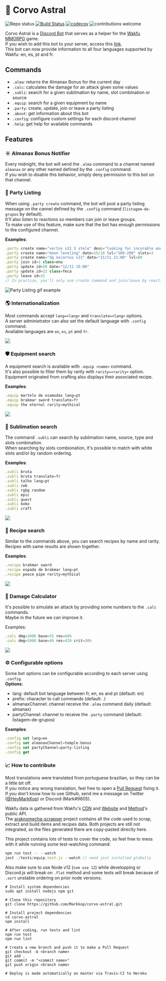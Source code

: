 # :crescent_moon: Corvo Astral

![Repo status](https://www.repostatus.org/badges/latest/active.svg)
[![Build Status](https://travis-ci.com/Markkop/corvo-astral.svg?branch=master)](https://travis-ci.com/Markkop/corvo-astral)
[![codecov](https://codecov.io/gh/Markkop/corvo-astral/branch/master/graph/badge.svg)](https://codecov.io/gh/Markkop/corvo-astral)
![contributions welcome](https://img.shields.io/badge/contributions-welcome-brightgreen.svg?style=flat)

Corvo Astral is a [Discord Bot](https://discord.js.org/#/) that serves as a helper for the [Wakfu MMORPG](https://www.wakfu.com/) game.  
If you wish to add this bot to your server, access this [link](https://discord.com/api/oauth2/authorize?client_id=750529201161109507&permissions=2048&scope=bot).  
This bot can now provide information to all four languages supported by Wakfu: en, es, pt and fr.

## Commands

* `.alma`: returns the Almanax Bonus for the current day
* `.calc`: calculates the damage for an attack given some values
* `.subli`: search for a given sublimation by name, slot combination or source
* `.equip`: search for a given equipment by name
* `.party`: create, update, join or leave a party listing
* `.about`: get information about this bot
* `.config`: configure custom settings for each discord channel
* `.help`: get help for available commands

## Features

### :sunny: Almanax Bonus Notifier

Every midnight, the bot will send the `.alma` command to a channel named `almanax` or any other named defined by the `.config` command.  
If you wish to disable this behavior, simply deny permission to this bot on that channel.  

### :busts_in_silhouette: Party Listing

When using `.party create` command, the bot will post a party listing message on the cannel defined by the `.config` command (`listagem-de-grupos` by default).  
It'll also listen to reactions so members can join or leave groups.  
To make use of this feature, make sure that the bot has enough permissions to the configured channel.  

**Examples**:
```js
.party create name="vertox s21 3 stele" desc="looking for incurable and enutrof" lvl="186+"
.party create name="moon leveling" date=15/10 lvl="160-200" slots=3
.party create name="dg excarnus s21" date="21/11 21:00" lvl=80
.party join id=1 class=enu
.party update id=50 date="12/11 15:00"
.party update id=32 class=feca
.party leave id=32
// In practice, you'll only use create command and join/leave by reacting
```

![Party Listing gif example](https://i.imgur.com/phx5oI2.gif)

### :earth_americas: Internationalization

Most commands accept `lang=<lang>` and `translate=<lang>` options.  
A server administrator can also set the default language with `.config` command.  
Available languages are `en`, `es`, `pt` and `fr`.  

![](http://i.imgur.com/HwrkX8M.png)

### :shield: Equipment search

A equipment search is available with `.equip <name>` command.  
It's also possible to filter them by rarity with `rarity=<rarity>` option.  
Equipment originated from crafting also displays their associated recipe.  

**Examples**:
```js
.equip martelo de osamodas lang=pt
.equip brakmar sword translate=fr
.equip the eternal rarity=mythical
```

![](https://i.imgur.com/0oZzZ4W.png)

### :gem: Sublimation search

The command `.subli` can search by sublimation name, source, type and slots combination.  
When searching by slots combionation, it's possible to match with white slots and/or by random ordering.  

**Examples**:
```js
.subli bruta
.subli bruta translate=fr
.subli talho lang=pt
.subli rwb
.subli rgbg random
.subli epic
.subli quest
.subli koko
.subli craft
```

![](http://i.imgur.com/ViQQqRE.png)

### :scroll: Recipe search

Similar to the commands above, you can search recipes by name and rarity.  
Recipes with same results are shown together.  

**Examples**:
```js
.recipe brakmar sword
.recipe espada de brakmar lang=pt
.recipe peace pipe rarity=mythical
```

![](http://i.imgur.com/1IBDf5j.png)

### :boxing_glove: Damage Calculator

It's possible to simulate an attack by providing some numbers to the `.calc` commands.  
Maybe in the future we can improve it.  

Examples:
```js
.calc dmg=3000 base=55 res=60%
.calc dmg=5000 base=40 res=420 crit=30%
```

![](http://i.imgur.com/acjj1cJ.png)

### :gear: Configurable options

Some bot options can be configurable according to each server using `.config`.  
**Options**:
* lang: default bot language between fr, en, es and pt (default: en)
* prefix: character to call commands (default: .)
* almanaxChannel: channel receive the `.alma` command daily (default: almanax)
* partyChannel: channel to receive the `.party` command (default: listagem-de-grupos)

**Examples**:
```js
.config set lang=en
.config set almanaxChannel=temple-bonus
.config set partyChannel=party-listing
.config get
```

### :chart_with_upwards_trend: How to contribute

Most translations were translated from portuguese brazilian, so they can be a little bit off.  
If you notice any wrong translation, feel free to open a [Pull Request](https://github.com/Markkop/corvo-astral/pulls) fixing it.  
If you don't know how to use Github, send me a message on Twitter ([@HeyMarkKop](https://twitter.com/HeyMarkKop)) or Discord (Mark#9605).  

Wakfu data is gathered from Wakfu's [CDN](https://www.wakfu.com/en/forum/332-development/236779-json-data) and [Website](https://www.wakfu.com/en/mmorpg/) and [Method](https://builder.methodwakfu.com/builder/main)'s public API.  
The [araknomecha-scrapper](https://github.com/Markkop/araknomecha-scrapper) project contains all the code used to scrap, extract and build items and recipes data. Both projects are still not integrated, so the files generated there are copy-pasted directly here.  

This project contains lots of tests to cover the code, so feel free to mess with it while running some test-watching command:  

```js
npm run test -- --watch
jest ./tests/equip.test.js --watch // need jest installed globally
```

Also make sure to use Node v12 (`nvm use 12`) while developping or Discord.js will break on `.flat` method and some tests will break because of `.sort` unstable ordering on prior node versions.   

```
# Install system dependencies
sudo apt install nodejs npm git

# Clone this repository
git clone https://github.com/Markkop/corvo-astral.git

# Install project dependencies
cd corvo-astral
npm install

# After coding, run tests and lint
npm run test
npm run lint

# Create a new branch and push it to make a Pull Request
git checkout -b <branch name>
git add .
git commit -m "<commit name>"
git push origin <branch name>

# Deploy is made automatically on master via Travis-CI to Heroku
```
